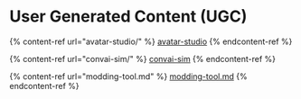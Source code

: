 # User Generated Content (UGC)

{% content-ref url="avatar-studio/" %}
[avatar-studio](avatar-studio/)
{% endcontent-ref %}

{% content-ref url="convai-sim/" %}
[convai-sim](convai-sim/)
{% endcontent-ref %}

{% content-ref url="modding-tool.md" %}
[modding-tool.md](modding-tool.md)
{% endcontent-ref %}

